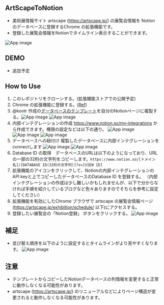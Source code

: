 ## ArtScapeToNotion
- 美術展情報サイト artscape (https://artscape.jp/) の展覧会情報を Notion のデータベースに登録するChrome の拡張機能です。
- 登録した展覧会情報をNotionでタイムライン表示することができます。

![App image](images/notion_artscape.png)
## DEMO
- 追加予定

## How to Use 
1. このレポジトリをクローンする。(拡張機能ストアでの公開予定)
1. Chrome の拡張機能に登録する。([Ref](https://support.google.com/chrome/a/answer/2714278?hl=ja))
1. @kootr 作成の[データベースのテンプレート](https://kootr.notion.site/bf79b58082f8471ab92c8b65a0bc7676?v=b907eca4c4d549e08b867831218f0152)を自分のNotionページに複製する。![App image](images/duplicate_database.png)
![App image](images/popup.png)
1. 内部インテグレーションの作成
    https://www.notion.so/my-integrations から作成できます。権限の設定などは以下の通り。
    ![App image](images/internal_integration1.png)
    ![App image](images/internal_integration2.png)
    ![App image](images/internal_integration3.png)
1. データベースへの紐付け
複製したデータベースに内部インテグレーションをconnectします
    ![App image](images/internal_integration4.png)
    ![App image](images/internal_integration5.png)
1. Database ID の取得　データベースのURLは以下のようになっており、URLの一部の32桁の文字列をコピーします。`https://www.notion.so/[ドメイン名]/[DATABASE ID(32桁の文字列)]?v=[VIEW ID] `
1. 拡張機能のアイコンをクリックして、Notionの内部インテグレーションのAPI keyと上でコピーしたデータベースのDatabase ID を登録する。 （内部インテグレーションの作成は少し難しいかもしれませんが、以下で分からなければ手順を紹介しているブログなど色々ありますのでそちらを参考に設定してください）
1. 拡張機能を有効にしたChrome ブラウザで artscape の展覧会情報ページ(https://artscape.jp/exhibition/schedule/ 以下)にアクセスする。
1. 登録したい展覧会の「Notion登録」 ボタンをクリックする。
![App image](images/example.png)


## 補足
- 並び替え順序を以下のように設定するとタイムラインがより見やすくなります。
![App image](images/sorting.png)

## 注意
- テンプレートからコピーしたNotionデータベースの列情報を変更すると正常に動作しなくなる可能性があります。
- artscape (https://artscape.jp/) のリニューアルなどによりページ構造が変更されると動作しなくなる可能性があります。